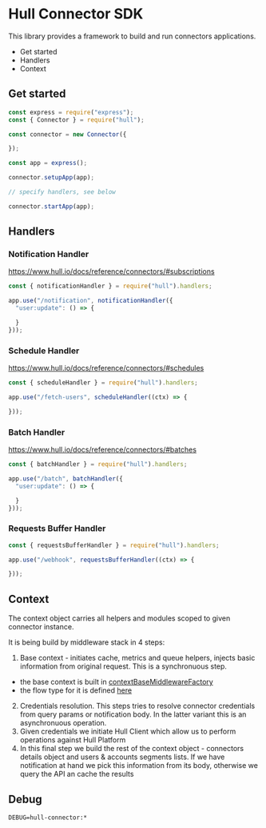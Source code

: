 # Hull Connector SDK

This library provides a framework to build and run connectors applications.

- Get started
- Handlers
- Context


## Get started

```js
const express = require("express");
const { Connector } = require("hull");

const connector = new Connector({

});

const app = express();

connector.setupApp(app);

// specify handlers, see below

connector.startApp(app);
```

## Handlers



### Notification Handler

https://www.hull.io/docs/reference/connectors/#subscriptions

```js
const { notificationHandler } = require("hull").handlers;

app.use("/notification", notificationHandler({
  "user:update": () => {

  }
}));
```

### Schedule Handler

https://www.hull.io/docs/reference/connectors/#schedules

```js
const { scheduleHandler } = require("hull").handlers;

app.use("/fetch-users", scheduleHandler((ctx) => {

}));
```

### Batch Handler

https://www.hull.io/docs/reference/connectors/#batches

```js
const { batchHandler } = require("hull").handlers;

app.use("/batch", batchHandler({
  "user:update": () => {

  }
}));
```

### Requests Buffer Handler

```js
const { requestsBufferHandler } = require("hull").handlers;

app.use("/webhook", requestsBufferHandler((ctx) => {

}));
```

## Context

The context object carries all helpers and modules scoped to given connector instance.

It is being build by middleware stack in 4 steps:


1. Base context - initiates cache, metrics and queue helpers, injects basic information from original request. This is a synchronuous step.
  - the base context is built in [contextBaseMiddlewareFactory](./src/middlewares/context-base-middleware-factory.js)
  - the flow type for it is defined [here](./src/types.js#41)
2. Credentials resolution. This steps tries to resolve connector credentials from query params or notification body. In the latter variant this is an asynchronuous operation.
3. Given credentials we initiate Hull Client which allow us to perform operations against Hull Platform
4. In this final step we build the rest of the context object - connectors details object and users & accounts segments lists. If we have notification at hand we pick this information from its body, otherwise we query the API an cache the results

## Debug

`DEBUG=hull-connector:*`
